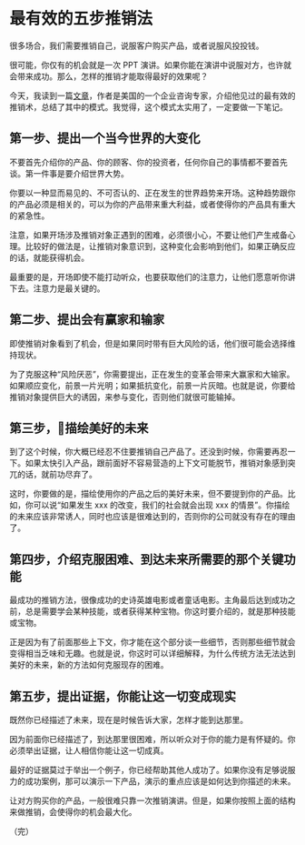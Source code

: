 # 最有效的五步推销法

很多场合，我们需要推销自己，说服客户购买产品，或者说服风投投钱。

很可能，你仅有的机会就是一次 PPT 演讲。如果你能在演讲中说服对方，也许就会带来成功。那么，怎样的推销才能取得最好的效果呢？

今天，我读到一篇[文章](https://medium.com/the-mission/the-greatest-sales-deck-ive-ever-seen-4f4ef3391ba0)，作者是美国的一个企业咨询专家，介绍他见过的最有效的推销术，总结了其中的模式。我觉得，这个模式太实用了，一定要做一下笔记。

## 第一步、提出一个当今世界的大变化

不要首先介绍你的产品、你的顾客、你的投资者，任何你自己的事情都不要首先谈。第一件事是要介绍世界大势。

你要以一种显而易见的、不可否认的、正在发生的世界趋势来开场。这种趋势跟你的产品必须是相关的，可以为你的产品带来重大利益，或者使得你的产品具有重大的紧急性。

注意，如果开场涉及推销对象正遇到的困难，必须很小心，不要让他们产生戒备心理。比较好的做法是，让推销对象意识到，这种变化会影响到他们，如果正确反应的话，就能获得机会。

最重要的是，开场即使不能打动听众，也要获取他们的注意力，让他们愿意听你讲下去。注意力是最关键的。

## 第二步、提出会有赢家和输家

即使推销对象看到了机会，但是如果同时带有巨大风险的话，他们很可能会选择维持现状。

为了克服这种“风险厌恶”，你需要提出，正在发生的变革会带来大赢家和大输家。如果顺应变化，前景一片光明；如果抵抗变化，前景一片灰暗。也就是说，你要给推销对象提供巨大的诱因，来参与变化，否则他们就很可能输掉。

## 第三步，描绘美好的未来

到了这个时候，你大概已经忍不住要推销自己产品了。还没到时候，你需要再忍一下。如果太快引入产品，跟前面好不容易营造的上下文可能脱节，推销对象感到突兀的话，就前功尽弃了。

这时，你要做的是，描绘使用你的产品之后的美好未来，但不要提到你的产品。比如，你可以说“如果发生 xxx 的改变，我们的社会就会出现 xxx 的情景”。你描绘的未来应该非常诱人，同时也应该是很难达到的，否则你的公司就没有存在的理由了。

## 第四步，介绍克服困难、到达未来所需要的那个关键功能

最成功的推销方法，很像成功的史诗英雄电影或者童话电影。主角最后达到成功之前，总是需要学会某种技能，或者获得某种宝物。你这时要介绍的，就是那种技能或宝物。

正是因为有了前面那些上下文，你才能在这个部分谈一些细节，否则那些细节就会变得相当乏味和无趣。也就是说，你这时可以详细解释，为什么传统方法无法达到美好的未来，新的方法如何克服现存的困难。

## 第五步，提出证据，你能让这一切变成现实

既然你已经描述了未来，现在是时候告诉大家，怎样才能到达那里。

因为前面你已经描述了，到达那里很困难，所以听众对于你的能力是有怀疑的。你必须举出证据，让人相信你能让这一切成真。

最好的证据莫过于举出一个例子，你已经帮助其他人成功了。如果你没有足够说服力的成功案例，那可以演示一下产品，演示的重点应该是如何达到你描述的未来。

让对方购买你的产品，一般很难只靠一次推销演讲。但是，如果你按照上面的结构来做推销，会使得你的机会最大化。

（完）




